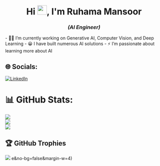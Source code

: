 <h1 align="center">Hi <img src="https://raw.githubusercontent.com/iampavangandhi/iampavangandhi/master/gifs/Hi.gif" width="30px">, I'm Ruhama Mansoor</h1>
<h3 align="center"
style="font-style: italic"
>(AI Engineer)</h3>
- 👩‍💻 I’m currently working on Generative AI, Computer Vision, and Deep Learning  
- 😀 I have built numerous AI solutions  
- ⚡ I’m passionate about learning more about AI  


## 🌐 Socials:
[![LinkedIn](https://img.shields.io/badge/LinkedIn-%230077B5.svg?logo=linkedin&logoColor=white)](https://www.linkedin.com/in/ruhama-mansoor/) 

<!--START_SECTION:badges-->
<!--END_SECTION:badges-->

# 📊 GitHub Stats:
![](https://github-readme-stats.vercel.app/api?username=ruhamamansoor&theme=bear&hide_border=false&include_all_commits=true&count_private=true)<br/>
![](https://github-readme-streak-stats.herokuapp.com/?user=ruhamamansoor&theme=bear&hide_border=false)<br/>
![](https://github-readme-stats-eight-theta.vercel.app/api/top-langs/?username=ruhamamansoor&layout=compact&langs_count=8&theme=bear)


## 🏆 GitHub Trophies
![](https://github-profile-trophy.vercel.app/?username=ruhamamansoor&theme=monokai&no-frame=false&no-bg=false&margin-w=4)
e&no-bg=false&margin-w=4)
